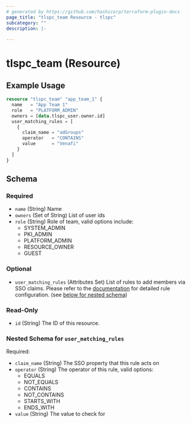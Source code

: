 ```yaml
---
# generated by https://github.com/hashicorp/terraform-plugin-docs
page_title: "tlspc_team Resource - tlspc"
subcategory: ""
description: |-
  
---
```


# tlspc_team (Resource)



## Example Usage

```terraform
resource "tlspc_team" "app_team_1" {
  name   = "App Team 1"
  role   = "PLATFORM_ADMIN"
  owners = [data.tlspc_user.owner.id]
  user_matching_rules = [
    {
      claim_name = "adGroups"
      operator   = "CONTAINS"
      value      = "Venafi"
    }
  ]
}
```

<!-- schema generated by tfplugindocs -->
## Schema

### Required

- `name` (String) Name
- `owners` (Set of String) List of user ids
- `role` (String) Role of team, valid options include:
    * SYSTEM_ADMIN
    * PKI_ADMIN
    * PLATFORM_ADMIN
    * RESOURCE_OWNER
    * GUEST

### Optional

- `user_matching_rules` (Attributes Set) List of rules to add members via SSO claims. Please refer to the [documentation](https://docs.venafi.cloud/vcs-platform/r-team-membership-rule-guidelines/) for detailed rule configuration. (see [below for nested schema](#nestedatt--user_matching_rules))

### Read-Only

- `id` (String) The ID of this resource.

<a id="nestedatt--user_matching_rules"></a>
### Nested Schema for `user_matching_rules`

Required:

- `claim_name` (String) The SSO property that this rule acts on
- `operator` (String) The operator of this rule, valid options:
    * EQUALS
    * NOT_EQUALS
    * CONTAINS
    * NOT_CONTAINS
    * STARTS_WITH
    * ENDS_WITH
- `value` (String) The value to check for
